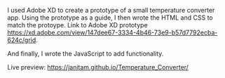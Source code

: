 I used Adobe XD to create a prototype of a small temperature converter app. Using the prototype as a guide, I then wrote the HTML and CSS to match the protoype. Link to Adobe XD prototype https://xd.adobe.com/view/147dee67-3334-4b46-73e9-b57d7792ecba-624c/grid.

And finally, I wrote the JavaScript to add functionality.

Live preview: https://janitam.github.io/Temperature_Converter/
